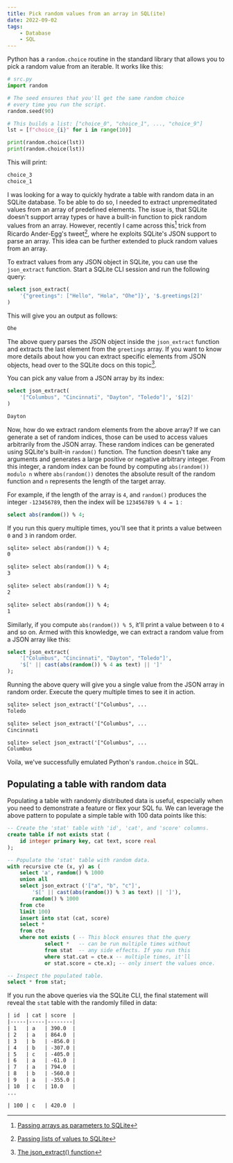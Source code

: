 ```yaml
---
title: Pick random values from an array in SQL(ite)
date: 2022-09-02
tags:
    - Database
    - SQL
---
```


Python has a `random.choice` routine in the standard library that allows you to pick a
random value from an iterable. It works like this:

```python
# src.py
import random

# The seed ensures that you'll get the same random choice
# every time you run the script.
random.seed(90)

# This builds a list: ["choice_0", "choice_1", ..., "choice_9"]
lst = [f"choice_{i}" for i in range(10)]

print(random.choice(lst))
print(random.choice(lst))
```

This will print:

```txt
choice_3
choice_1
```

I was looking for a way to quickly hydrate a table with random data in an SQLite database.
To be able to do so, I needed to extract unpremeditated values from an array of predefined
elements. The issue is, that SQLite doesn't support array types or have a built-in function
to pick random values from an array. However, recently I came across this[^1] trick from
Ricardo Ander-Egg's tweet[^2], where he exploits SQLite's JSON support to parse an array.
This idea can be further extended to pluck random values from an array.

To extract values from any JSON object in SQLite, you can use the `json_extract` function.
Start a SQLite CLI session and run the following query:

```sql
select json_extract(
    '{"greetings": ["Hello", "Hola", "Ohe"]}', '$.greetings[2]'
)
```

This will give you an output as follows:

```txt
Ohe
```

The above query parses the JSON object inside the `json_extract` function and extracts the
last element from the `greetings` array. If you want to know more details about how you can
extract specific elements from JSON objects, head over to the SQLite docs on this topic[^3].

You can pick any value from a JSON array by its index:

```sql
select json_extract(
    '["Columbus", "Cincinnati", "Dayton", "Toledo"]', '$[2]'
)
```

```txt
Dayton
```

Now, how do we extract random elements from the above array? If we can generate a set of
random indices, those can be used to access values arbitrarily from the JSON array.
These random indices can be generated using SQLite's built-in `random()` function. The
function doesn't take any arguments and generates a large positive or negative arbitrary
integer. From this integer, a random index can be found by computing
`abs(random()) modulo n` where `abs(random())` denotes the absolute result of the random
function and `n` represents the length of the target array.

For example, if the length of the array is `4`, and `random()` produces the integer
`-123456789`, then the index will be `123456789 % 4 = 1` :

```sql
select abs(random()) % 4;
```

If you run this query multiple times, you'll see that it prints a value between `0` and
`3` in random order.

```txt
sqlite> select abs(random()) % 4;
0

sqlite> select abs(random()) % 4;
3

sqlite> select abs(random()) % 4;
2

sqlite> select abs(random()) % 4;
1
```

Similarly, if you compute `abs(random()) % 5`, it'll print a value between `0` to `4`
and so on. Armed with this knowledge, we can extract a random value from a JSON array
like this:

```sql
select json_extract(
    '["Columbus", "Cincinnati", "Dayton", "Toledo"]',
    '$[' || cast(abs(random()) % 4 as text) || ']'
);
```

Running the above query will give you a single value from the JSON array in random
order. Execute the query multiple times to see it in action.

```txt
sqlite> select json_extract('["Columbus", ...
Toledo

sqlite> select json_extract('["Columbus", ...
Cincinnati

sqlite> select json_extract('["Columbus", ...
Columbus
```

Voila, we've successfully emulated Python's `random.choice` in SQL.

## Populating a table with random data

Populating a table with randomly distributed data is useful, especially when you need to
demonstrate a feature or flex your SQL fu. We can leverage the above pattern to populate
a simple table with 100 data points like this:

```sql
-- Create the 'stat' table with 'id', 'cat', and 'score' columns.
create table if not exists stat (
    id integer primary key, cat text, score real
);

-- Populate the 'stat' table with random data.
with recursive cte (x, y) as (
    select 'a', random() % 1000
    union all
    select json_extract ('["a", "b", "c"]',
        '$[' || cast(abs(random()) % 3 as text) || ']'),
        random() % 1000
    from cte
    limit 100)
    insert into stat (cat, score)
    select *
    from cte
    where not exists ( -- This block ensures that the query
            select *   -- can be run multiple times without
            from stat  -- any side effects. If you run this
            where stat.cat = cte.x -- multiple times, it'll
            or stat.score = cte.x); -- only insert the values once.

-- Inspect the populated table.
select * from stat;
```

If you run the above queries via the SQLite CLI, the final statement will reveal the
`stat` table with the randomly filled in data:

```txt
| id  | cat | score  |
|-----|-----|--------|
| 1   | a   | 390.0  |
| 2   | a   | 864.0  |
| 3   | b   | -856.0 |
| 4   | b   | -307.0 |
| 5   | c   | -405.0 |
| 6   | a   | -61.0  |
| 7   | a   | 794.0  |
| 8   | b   | -560.0 |
| 9   | a   | -355.0 |
| 10  | c   | 10.0   |
...

| 100 | c   | 420.0  |
```

[^1]: [Passing arrays as parameters to SQLite](https://ricardoanderegg.com/posts/sqlite-list-array-parameter-query/)
[^2]: [Passing lists of values to SQLite](https://twitter.com/ricardoanderegg/status/1564723221173342220?s=20&t=V4TtJsxqyH0IuheqhEvb4w)
[^3]: [The json_extract() function](https://www.sqlite.org/json1.html#jex)
